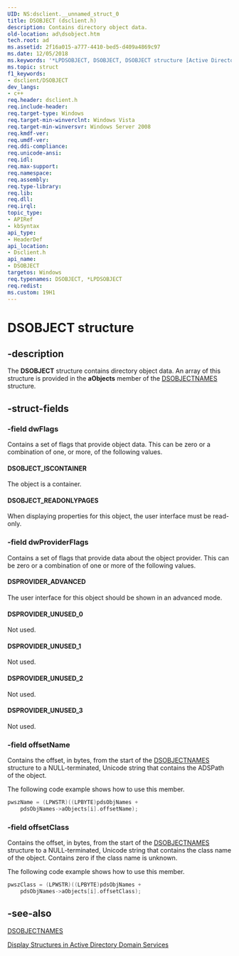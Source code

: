 ```yaml
---
UID: NS:dsclient.__unnamed_struct_0
title: DSOBJECT (dsclient.h)
description: Contains directory object data.
old-location: ad\dsobject.htm
tech.root: ad
ms.assetid: 2f16a015-a777-4410-bed5-d409a4869c97
ms.date: 12/05/2018
ms.keywords: '*LPDSOBJECT, DSOBJECT, DSOBJECT structure [Active Directory], DSOBJECT_ISCONTAINER, DSOBJECT_READONLYPAGES, DSPROVIDER_ADVANCED, DSPROVIDER_UNUSED_0, DSPROVIDER_UNUSED_1, DSPROVIDER_UNUSED_2, DSPROVIDER_UNUSED_3, LPDSOBJECT, LPDSOBJECT structure pointer [Active Directory], _glines_dsobject, ad.dsobject, dsclient/DSOBJECT, dsclient/LPDSOBJECT'
ms.topic: struct
f1_keywords:
- dsclient/DSOBJECT
dev_langs:
- c++
req.header: dsclient.h
req.include-header: 
req.target-type: Windows
req.target-min-winverclnt: Windows Vista
req.target-min-winversvr: Windows Server 2008
req.kmdf-ver: 
req.umdf-ver: 
req.ddi-compliance: 
req.unicode-ansi: 
req.idl: 
req.max-support: 
req.namespace: 
req.assembly: 
req.type-library: 
req.lib: 
req.dll: 
req.irql: 
topic_type:
- APIRef
- kbSyntax
api_type:
- HeaderDef
api_location:
- Dsclient.h
api_name:
- DSOBJECT
targetos: Windows
req.typenames: DSOBJECT, *LPDSOBJECT
req.redist: 
ms.custom: 19H1
---
```


# DSOBJECT structure


## -description


The <b>DSOBJECT</b> structure contains directory object data. An array of this structure is provided in the <b>aObjects</b> member of the <a href="https://docs.microsoft.com/windows/desktop/api/dsclient/ns-dsclient-dsobjectnames">DSOBJECTNAMES</a> structure.


## -struct-fields




### -field dwFlags

Contains a set of flags that provide object data. This can be zero or a combination of one, or more, of the following values.



#### DSOBJECT_ISCONTAINER

The object is a container.



#### DSOBJECT_READONLYPAGES

When displaying properties for this object, the user interface must be read-only.


### -field dwProviderFlags

Contains a set of flags that provide data about the object provider. This can be zero or a combination of one or more of the following values.



#### DSPROVIDER_ADVANCED

The user interface for this object should be shown in an advanced mode.



#### DSPROVIDER_UNUSED_0

Not used.



#### DSPROVIDER_UNUSED_1

Not used.



#### DSPROVIDER_UNUSED_2

Not used.



#### DSPROVIDER_UNUSED_3

Not used.


### -field offsetName

Contains the offset, in bytes, from the start of the <a href="https://docs.microsoft.com/windows/desktop/api/dsclient/ns-dsclient-dsobjectnames">DSOBJECTNAMES</a> structure to a NULL-terminated, Unicode string that contains the ADSPath of the object.

The following code example shows how to use this member.


```cpp
pwszName = (LPWSTR)((LPBYTE)pdsObjNames + 
    pdsObjNames->aObjects[i].offsetName);

```



### -field offsetClass

Contains the offset, in bytes, from the start of the <a href="https://docs.microsoft.com/windows/desktop/api/dsclient/ns-dsclient-dsobjectnames">DSOBJECTNAMES</a> structure to a NULL-terminated, Unicode string that contains the class name of the object. Contains zero if the class name is unknown.

The following code example shows how to use this member.


```cpp
pwszClass = (LPWSTR)((LPBYTE)pdsObjNames + 
    pdsObjNames->aObjects[i].offsetClass);

```



## -see-also




<a href="https://docs.microsoft.com/windows/desktop/api/dsclient/ns-dsclient-dsobjectnames">DSOBJECTNAMES</a>



<a href="https://docs.microsoft.com/windows/desktop/AD/display-structures-in-active-directory-domain-services">Display Structures in Active Directory Domain Services</a>
 

 

